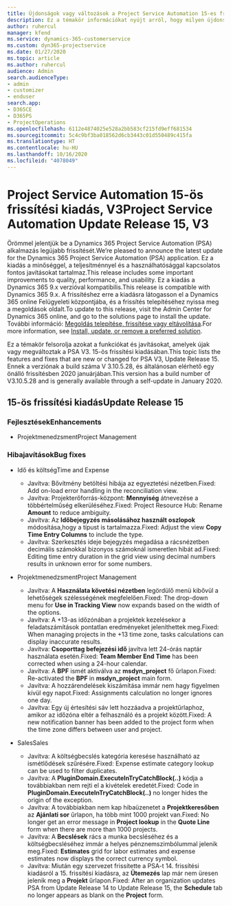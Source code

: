 ```yaml
---
title: Újdonságok vagy változások a Project Service Automation 15-es frissítési kiadásának V3 változatában
description: Ez a témakör információkat nyújt arról, hogy milyen újdonságok és változások vannak a Project Service Automation 15-ös frissítési kiadásának V3 verziójában.
author: ruhercul
manager: kfend
ms.service: dynamics-365-customerservice
ms.custom: dyn365-projectservice
ms.date: 01/27/2020
ms.topic: article
ms.author: ruhercul
audience: Admin
search.audienceType:
- admin
- customizer
- enduser
search.app:
- D365CE
- D365PS
- ProjectOperations
ms.openlocfilehash: 6112e4874025e528a2bb583cf215fd9eff681534
ms.sourcegitcommit: 5c4c9bf3ba018562d6cb3443c01d550489c415fa
ms.translationtype: HT
ms.contentlocale: hu-HU
ms.lasthandoff: 10/16/2020
ms.locfileid: "4078049"
---
```

# <a name="project-service-automation-update-release-15-v3"></a><span data-ttu-id="db8b5-103">Project Service Automation 15-ös frissítési kiadás, V3</span><span class="sxs-lookup"><span data-stu-id="db8b5-103">Project Service Automation Update Release 15, V3</span></span>

<span data-ttu-id="db8b5-104">Örömmel jelentjük be a Dynamics 365 Project Service Automation (PSA) alkalmazás legújabb frissítését.</span><span class="sxs-lookup"><span data-stu-id="db8b5-104">We’re pleased to announce the latest update for the Dynamics 365 Project Service Automation (PSA) application.</span></span> <span data-ttu-id="db8b5-105">Ez a kiadás a minőséggel, a teljesítménnyel és a használhatósággal kapcsolatos fontos javításokat tartalmaz.</span><span class="sxs-lookup"><span data-stu-id="db8b5-105">This release includes some important improvements to quality, performance, and usability.</span></span> <span data-ttu-id="db8b5-106">Ez a kiadás a Dynamics 365 9.x verzióval kompatibilis.</span><span class="sxs-lookup"><span data-stu-id="db8b5-106">This release is compatible with Dynamics 365 9.x.</span></span> <span data-ttu-id="db8b5-107">A frissítéshez erre a kiadásra látogasson el a Dynamics 365 online Felügyeleti központjába, és a frissítés telepítéséhez nyissa meg a megoldások oldalt.</span><span class="sxs-lookup"><span data-stu-id="db8b5-107">To update to this release, visit the Admin Center for Dynamics 365 online, and go to the solutions page to install the update.</span></span> <span data-ttu-id="db8b5-108">További információ: [Megoldás telepítése, frissítése vagy eltávolítása](https://docs.microsoft.com/power-platform/admin/install-remove-preferred-solution).</span><span class="sxs-lookup"><span data-stu-id="db8b5-108">For more information, see [Install, update, or remove a preferred solution](https://docs.microsoft.com/power-platform/admin/install-remove-preferred-solution).</span></span>

<span data-ttu-id="db8b5-109">Ez a témakör felsorolja azokat a funkciókat és javításokat, amelyek újak vagy megváltoztak a PSA V3. 15-ös frissítési kiadásában.</span><span class="sxs-lookup"><span data-stu-id="db8b5-109">This topic lists the features and fixes that are new or changed for PSA V3, Update Release 15.</span></span> <span data-ttu-id="db8b5-110">Ennek a verziónak a build száma V 3.10.5.28, és általánosan elérhető egy önálló frissítésben 2020 januárjában.</span><span class="sxs-lookup"><span data-stu-id="db8b5-110">This version has a build number of V3.10.5.28 and is generally available through a self-update in January 2020.</span></span>

## <a name="update-release-15"></a><span data-ttu-id="db8b5-111">15-ös frissítési kiadás</span><span class="sxs-lookup"><span data-stu-id="db8b5-111">Update Release 15</span></span> 

### <a name="enhancements"></a><span data-ttu-id="db8b5-112">Fejlesztések</span><span class="sxs-lookup"><span data-stu-id="db8b5-112">Enhancements</span></span>

- <span data-ttu-id="db8b5-113">Projektmenedzsment</span><span class="sxs-lookup"><span data-stu-id="db8b5-113">Project Management</span></span>

### <a name="bug-fixes"></a><span data-ttu-id="db8b5-114">Hibajavítások</span><span class="sxs-lookup"><span data-stu-id="db8b5-114">Bug fixes</span></span>

- <span data-ttu-id="db8b5-115">Idő és költség</span><span class="sxs-lookup"><span data-stu-id="db8b5-115">Time and Expense</span></span>

  - <span data-ttu-id="db8b5-116">Javítva: Bővítmény betöltési hibája az egyeztetési nézetben.</span><span class="sxs-lookup"><span data-stu-id="db8b5-116">Fixed: Add on-load error handling in the reconciliation view.</span></span>
  - <span data-ttu-id="db8b5-117">Javítva: Projekterőforrás-központ: **Mennyiség** átnevezése a többértelműség elkerüléséhez.</span><span class="sxs-lookup"><span data-stu-id="db8b5-117">Fixed: Project Resource Hub: Rename **Amount** to reduce ambiguity.</span></span>
  - <span data-ttu-id="db8b5-118">Javítva: Az **Időbejegyzés másolásához használt oszlopok** módosítása,hogy a típust is tartalmazza.</span><span class="sxs-lookup"><span data-stu-id="db8b5-118">Fixed: Adjust the view **Copy Time Entry Columns** to include the type.</span></span>
  - <span data-ttu-id="db8b5-119">Javítva: Szerkesztés ideje bejegyzés megadása a rácsnézetben decimális számokkal bizonyos számoknál ismeretlen hibát ad.</span><span class="sxs-lookup"><span data-stu-id="db8b5-119">Fixed: Editing time entry duration in the grid view using decimal numbers results in unknown error for some numbers.</span></span>

- <span data-ttu-id="db8b5-120">Projektmenedzsment</span><span class="sxs-lookup"><span data-stu-id="db8b5-120">Project Management</span></span>

  - <span data-ttu-id="db8b5-121">Javítva: A **Használata követési nézetben** legördülő menü kibővül a lehetőségek szélességének megfelelően.</span><span class="sxs-lookup"><span data-stu-id="db8b5-121">Fixed: The drop-down menu for **Use in Tracking View** now expands based on the width of the options.</span></span>
  - <span data-ttu-id="db8b5-122">Javítva: A +13-as időzónában a projektek kezelésekor a feladatszámítások pontatlan eredményeket jeleníthettek meg.</span><span class="sxs-lookup"><span data-stu-id="db8b5-122">Fixed: When managing projects in the +13 time zone, tasks calculations can display inaccurate results.</span></span>
  - <span data-ttu-id="db8b5-123">Javítva: **Csoporttag befejezési idő** javítva lett 24-órás naptár használata esetén.</span><span class="sxs-lookup"><span data-stu-id="db8b5-123">Fixed: **Team Member End Time** has been corrected when using a 24-hour calendar.</span></span>
  - <span data-ttu-id="db8b5-124">Javítva: A **BPF** ismét aktiválva az **msdyn_project** fő űrlapon.</span><span class="sxs-lookup"><span data-stu-id="db8b5-124">Fixed: Re-activated the **BPF** in **msdyn_project** main form.</span></span>
  - <span data-ttu-id="db8b5-125">Javítva: A hozzárendelések kiszámítása immár nem hagy figyelmen kívül egy napot.</span><span class="sxs-lookup"><span data-stu-id="db8b5-125">Fixed: Assignments calculation no longer ignores one day.</span></span>
  - <span data-ttu-id="db8b5-126">Javítva: Egy új értesítési sáv lett hozzáadva a projektűrlaphoz, amikor az időzóna eltér a felhasználó és a projekt között.</span><span class="sxs-lookup"><span data-stu-id="db8b5-126">Fixed: A new notification banner has been added to the project form when the time zone differs between user and project.</span></span>

- <span data-ttu-id="db8b5-127">Sales</span><span class="sxs-lookup"><span data-stu-id="db8b5-127">Sales</span></span>

  - <span data-ttu-id="db8b5-128">Javítva: A költségbecslés kategória keresése használható az ismétlődések szűrésére.</span><span class="sxs-lookup"><span data-stu-id="db8b5-128">Fixed: Expense estimate category lookup can be used to filter duplicates.</span></span>
  - <span data-ttu-id="db8b5-129">Javítva: A **PluginDomain.ExecuteInTryCatchBlock(..)** kódja a továbbiakban nem rejti el a kivételek eredetét.</span><span class="sxs-lookup"><span data-stu-id="db8b5-129">Fixed: Code in **PluginDomain.ExecuteInTryCatchBlock(..)** no longer hides the origin of the exception.</span></span>
  - <span data-ttu-id="db8b5-130">Javítva: A továbbiakban nem kap hibaüzenetet a **Projektkeresőben** az **Ajánlati sor** űrlapon, ha több mint 1000 projekt van.</span><span class="sxs-lookup"><span data-stu-id="db8b5-130">Fixed: No longer get an error message in **Project lookup** in the **Quote Line** form when there are more than 1000 projects.</span></span>
  - <span data-ttu-id="db8b5-131">Javítva: A **Becslések** rács a munka becsléséhez és a költségbecsléséhez immár a helyes pénznemszimbólummal jelenik meg.</span><span class="sxs-lookup"><span data-stu-id="db8b5-131">Fixed: **Estimates** grid for labor estimates and expense estimates now displays the correct currency symbol.</span></span>
  - <span data-ttu-id="db8b5-132">Javítva: Miután egy szervezet frissítette a PSA-t 14. frissítési kiadásról a 15. frissítési kiadásra, az **Ütemezés** lap már nem üresen jelenik meg a **Projekt** űrlapon.</span><span class="sxs-lookup"><span data-stu-id="db8b5-132">Fixed: After an organization updates PSA from Update Release 14 to Update Release 15, the **Schedule** tab no longer appears as blank on the **Project** form.</span></span>
